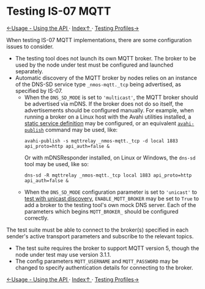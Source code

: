 # Testing IS-07 MQTT

[←Usage - Using the API ](2.6._Usage_-_Using_the_API.md) · [ Index↑ ](..) · [Testing Profiles→](3.0._Testing_Profiles.md)

When testing IS-07 MQTT implementations, there are some configuration issues to consider.

* The testing tool does not launch its own MQTT broker.
  The broker to be used by the node under test must be configured and launched separately.
* Automatic discovery of the MQTT broker by nodes relies on an instance of the DNS-SD service type `_nmos-mqtt._tcp` being advertised, as specified by IS-07.
  * When the `DNS_SD_MODE` is set to `'multicast'`, the MQTT broker should be advertised via mDNS.
    If the broker does not do so itself, the advertisements should be configured manually.
    For example, when running a broker on a Linux host with the Avahi utilities installed, a [static service definition](https://linux.die.net/man/5/avahi.service) may be configured,
    or an equivalent [`avahi-publish`](https://linux.die.net/man/1/avahi-publish-service) command may be used, like:
    ```
    avahi-publish -s mqttrelay _nmos-mqtt._tcp -d local 1883 api_proto=http api_auth=false &
    ```
    Or with mDNSResponder installed, on Linux or Windows, the `dns-sd` tool may be used, like so:
    ```
    dns-sd -R mqttrelay _nmos-mqtt._tcp local 1883 api_proto=http api_auth=false &
    ```
  * When the `DNS_SD_MODE` configuration parameter is set to `'unicast'` to [test with unicast discovery](2.1._Usage_-_Testing_Unicast_Discovery.md),
    `ENABLE_MQTT_BROKER` may be set to `True` to add a broker to the testing tool's own mock DNS server.
    Each of the parameters which begins `MQTT_BROKER_` should be configured correctly.

The test suite must be able to connect to the broker(s) specified in each sender's active transport parameters and subscribe to the relevant topics.

* The test suite requires the broker to support MQTT version 5, though the node under test may use version 3.1.1.
* The config parameters `MQTT_USERNAME` and `MQTT_PASSWORD` may be changed to specify authentication details for connecting to the broker.

[←Usage - Using the API ](2.6._Usage_-_Using_the_API.md) · [ Index↑ ](..) · [Testing Profiles→](3.0._Testing_Profiles.md)

